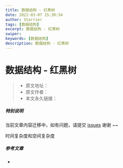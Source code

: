 ```yaml
---
title: 数据结构 - 红黑树
date: 2022-03-07 15:30:54
author: Starrier
tags: [数据结构]
excerpt: 数据结构 - 红黑树
swiper:
keywords: [数据结构]
description: 数据结构 - 红黑树
---
```


# 数据结构 - 红黑树

> * 原文地址：[]()
> * 原文作者：[]()
> * 本文永久链接：[]()

##### **特别说明**

当前文章内容迁移中，如有问题，请提交 [issues](https://github.com/Starrier/starrier.github.io/issues) 谢谢 ~~


时间复杂度和空间复杂度


##### 参考文章

- []()
